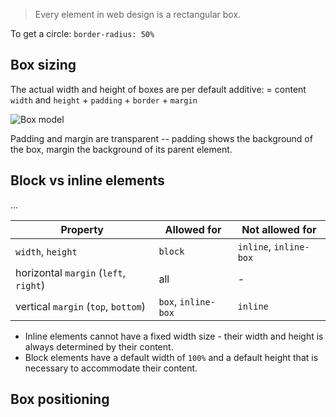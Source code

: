
> Every element in web design is a rectangular box.

To get a circle: `border-radius: 50%`

## Box sizing

The actual width and height of boxes are per default additive:
= content `width` and `height` + `padding` + `border` + `margin`

![Box model](https://learn.shayhowe.com/assets/images/courses/html-css/opening-the-box-model/box-model.png)

Padding and margin are transparent -- padding shows the background of the box, margin the background of its parent element.

## Block vs inline elements

...


| Property | Allowed for | Not allowed for |
|----------|-------------|-----------------|
| `width`, `height` | `block` | `inline`, `inline-box` |
| horizontal `margin` (`left`, `right`) | all | - |
| vertical `margin` (`top`, `bottom`) | `box`, `inline-box` | `inline` |

* Inline elements cannot have a fixed width size - their width and height is always determined by their content.
* Block elements have a default width of `100%` and a default height that is necessary to accommodate their content.

## Box positioning
